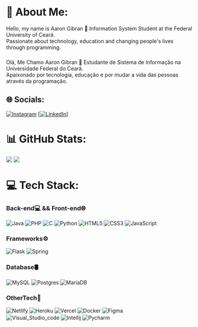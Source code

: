 # 💫 About Me:
Hello, my name is Aaron Gibran 👋 Information System Student at the Federal University of Ceará.<br>Passionate about technology, education and changing people's lives through programming. <br>
###
Olá, Me Chamo Aaron Gibran 👋 Estudante de Sistema de Informação na Universidade Federal do Ceará.<br>Apaixonado por tecnologia, educação e por mudar a vida das pessoas através da programação.


## 🌐 Socials:
[![Instagram](https://img.shields.io/badge/Instagram-%23E4405F.svg?logo=Instagram&logoColor=white)](https://instagram.com/aaron.gm.2) <a href="https://www.linkedin.com/in/aaron-moreira-a7388323a/" > [![LinkedIn](https://img.shields.io/badge/LinkedIn-%230077B5.svg?logo=linkedin&logoColor=white)]</a>
# 📊 GitHub Stats:
![](https://github-readme-stats.vercel.app/api?username=Aaron-GMM&theme=dracula&hide_border=false&include_all_commits=false&count_private=false)
![](https://github-readme-stats.vercel.app/api/top-langs/?username=Aaron-GMM&theme=dracula&hide_border=false&include_all_commits=false&count_private=false&layout=compact)

# 💻 Tech Stack:
### Back-end💻 && Front-end🌐
![Java](https://img.shields.io/badge/java-%23ED8B00.svg?style=for-the-badge&logo=openjdk&logoColor=white) 
![PHP](https://img.shields.io/badge/php-%23777BB4.svg?style=for-the-badge&logo=php&logoColor=white) 
![C](https://img.shields.io/badge/c-%2300599C.svg?style=for-the-badge&logo=c&logoColor=white) 
![Python](https://img.shields.io/badge/python-3670A0?style=for-the-badge&logo=python&logoColor=ffdd54) 
![HTML5](https://img.shields.io/badge/html5-%23E34F26.svg?style=for-the-badge&logo=html5&logoColor=white) 
![CSS3](https://img.shields.io/badge/css3-%231572B6.svg?style=for-the-badge&logo=css3&logoColor=white) 
![JavaScript](https://img.shields.io/badge/javascript-%23323330.svg?style=for-the-badge&logo=javascript&logoColor=%23F7DF1E)<br>

### Frameworks⚙️
 ![Flask](https://img.shields.io/badge/flask-%23000.svg?style=for-the-badge&logo=flask&logoColor=white)
 ![Spring](https://img.shields.io/badge/spring-%236DB33F.svg?style=for-the-badge&logo=spring&logoColor=white) <br>
 
### Database🛢
 ![MySQL](https://img.shields.io/badge/mysql-%2300000f.svg?style=for-the-badge&logo=mysql&logoColor=white)
 ![Postgres](https://img.shields.io/badge/postgres-%23316192.svg?style=for-the-badge&logo=postgresql&logoColor=white) 
 ![MariaDB](https://img.shields.io/badge/MariaDB-003545?style=for-the-badge&logo=mariadb&logoColor=white)<br>
 
### OtherTech🔧
![Netlify](https://img.shields.io/badge/netlify-%23000000.svg?style=for-the-badge&logo=netlify&logoColor=#00C7B7) 
![Heroku](https://img.shields.io/badge/heroku-%23430098.svg?style=for-the-badge&logo=heroku&logoColor=white) 
![Vercel](https://img.shields.io/badge/vercel-%23000000.svg?style=for-the-badge&logo=vercel&logoColor=white)
![Docker](https://img.shields.io/badge/docker-%230db7ed.svg?style=for-the-badge&logo=docker&logoColor=white)
![Figma](https://img.shields.io/badge/figma-%23F24E1E.svg?style=for-the-badge&logo=figma&logoColor=white) <br>
<img align="center" alt="Visual_Studio_code" src="https://img.shields.io/badge/Visual_Studio_Code-0078D4?style=for-the-badge&logo=visual%20studio%20code&logoColor=white" />
<img align="center" alt="Intellij"  src="https://img.shields.io/badge/IntelliJ_IDEA-000000.svg?style=for-the-badge&logo=intellij-idea&logoColor=white" />
<img align="center" alt="Pycharm" src = "https://img.shields.io/badge/PyCharm-000000.svg?&style=for-the-badge&logo=PyCharm&logoColor=white"/><br>



